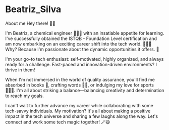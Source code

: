 # Beatriz_Silva
About me
Hey there! 👋🏼

I'm Beatriz, a chemical engineer 👩🏻‍🔬 with an insatiable appetite for learning. 
I've successfully obtained the ISTQB - Foundation Level certification and am now embarking on an exciting career shift into the tech world. 👩🏻‍💻 
Why? Because I'm passionate about the dynamic opportunities it offers. 🚀

I'm your go-to tech enthusiast: self-motivated, highly organized, and always ready for a challenge. Fast-paced and innovation-driven environments? I thrive in them!

When I'm not immersed in the world of quality assurance, you'll find me absorbed in books 📖, crafting words ✍🏻, or indulging my love for sports 🏋🏻‍♀️. I'm all about striking a balance—balancing creativity and determination to reach my goals.

I can't wait to further advance my career while collaborating with some tech-savvy individuals. My motivation? It's all about making a positive impact in the tech universe and sharing a few laughs along the way. Let's connect and work some tech magic together! 🪄😄
